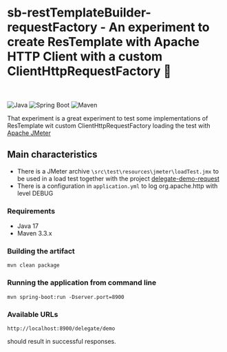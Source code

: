 # sb-restTemplateBuilder-requestFactory - An experiment to create ResTemplate with Apache HTTP Client with a custom ClientHttpRequestFactory :rocket:

<br /><br />
![Java](https://img.shields.io/badge/Java-17-green?style=plastic&logo=java)
![Spring Boot](https://img.shields.io/badge/SpringBoot-2.7.4-green?style=plastic&logo=spring)
![Maven](https://img.shields.io/badge/Maven-green?style=plastic)

That experiment is a great experiment to test some implementations of ResTemplate wit custom ClientHttpRequestFactory loading the test with [Apache JMeter](https://jmeter.apache.org/)
<br />

## Main characteristics

- There is a JMeter archive `\src\test\resources\jmeter\loadTest.jmx` to be used in a load test together with the project [delegate-demo-request](https://github.com/trferreira-BR/delegate-demo-request)
- There is a configuration in `application.yml` to log org.apache.http with level DEBUG

### Requirements ###

* Java 17
* Maven 3.3.x

### Building the artifact ###

```
mvn clean package
```

### Running the application from command line ###

```
mvn spring-boot:run -Dserver.port=8900
```

### Available URLs

```
http://localhost:8900/delegate/demo
```
should result in successful responses.